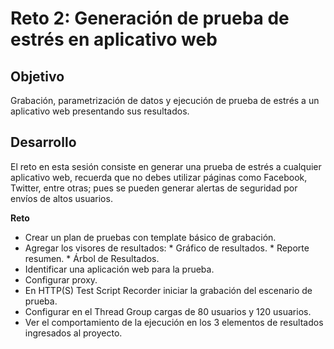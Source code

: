 # Reto 2: Generación de prueba de estrés en aplicativo web

## Objetivo

Grabación, parametrización de datos y ejecución de prueba de estrés a un aplicativo web presentando sus resultados.

## Desarrollo

El reto en esta sesión consiste en generar una prueba de estrés a cualquier aplicativo web, recuerda que no debes utilizar páginas como Facebook, Twitter, entre otras; pues se pueden generar alertas de seguridad por envíos de altos usuarios.


**Reto**

- Crear un plan de pruebas con template básico de grabación.
- Agregar los visores de resultados:
       * Gráfico de resultados.
       * Reporte resumen.
       * Árbol de Resultados.
- Identificar una aplicación web para la prueba.
- Configurar proxy.
- En HTTP(S) Test Script Recorder iniciar la grabación del escenario de prueba.
- Configurar en el Thread Group cargas de 80 usuarios y 120 usuarios.
- Ver el comportamiento de la ejecución en los 3 elementos de resultados ingresados al proyecto.

